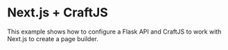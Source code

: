 # Next.js + CraftJS

This example shows how to configure a Flask API and CraftJS to work with Next.js to create a page builder.

